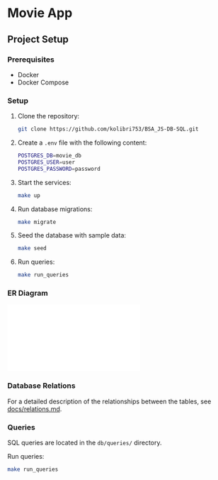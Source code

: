 # Movie App

## Project Setup

### Prerequisites

- Docker
- Docker Compose

### Setup

1. Clone the repository:
    ```bash
    git clone https://github.com/kolibri753/BSA_JS-DB-SQL.git
    ```

2. Create a `.env` file with the following content:
    ```bash
    POSTGRES_DB=movie_db
    POSTGRES_USER=user
    POSTGRES_PASSWORD=password
    ```

3. Start the services:
    ```bash
    make up
    ```

4. Run database migrations:
    ```bash
    make migrate
    ```

5. Seed the database with sample data:
    ```bash
    make seed
    ```

6. Run queries:
    ```bash
    make run_queries
    ```

### ER Diagram

![ER Diagram](./docs/er_diagram.md)

### Database Relations

For a detailed description of the relationships between the tables, see [docs/relations.md](./docs/relations.md).

### Queries

SQL queries are located in the `db/queries/` directory.

Run queries:
```bash
make run_queries
```
